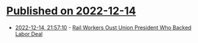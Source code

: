 # [Published on 2022-12-14](index.md)

* [2022-12-14, 21:57:10](https://news.ycombinator.com/item?id=33991186) - [Rail Workers Oust Union President Who Backed Labor Deal](https://perfectunion.us/rail-workers-oust-union-president-who-backed-labor-deal/)

